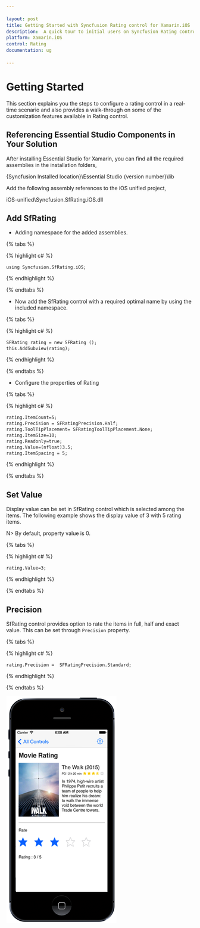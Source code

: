```yaml
---

layout: post
title: Getting Started with Syncfusion Rating control for Xamarin.iOS
description:  A quick tour to initial users on Syncfusion Rating control for Xamarin.iOS platform
platform: Xamarin.iOS
control: Rating
documentation: ug

---
```


# Getting Started

This section explains you the steps to configure a rating control in a real-time scenario and also provides a walk-through on some of the customization features available in Rating control.

## Referencing Essential Studio Components in Your Solution

After installing Essential Studio for Xamarin, you can find all the required assemblies in the installation folders,

{Syncfusion Installed location}\Essential Studio {version number}\lib

Add the following assembly references to the iOS unified project,

iOS-unified\Syncfusion.SfRating.iOS.dll

## Add SfRating

* Adding namespace for the added assemblies. 

{% tabs %}

{% highlight c# %}
	
	using Syncfusion.SfRating.iOS;
	
{% endhighlight %}

{% endtabs %}

* Now add the SfRating control with a required optimal name by using the included namespace.

{% tabs %}

{% highlight c# %}

	SFRating rating = new SFRating ();
	this.AddSubview(rating);
	
{% endhighlight %}

{% endtabs %}

* Configure the properties of Rating

{% tabs %}

{% highlight c# %}

    rating.ItemCount=5;
	rating.Precision = SFRatingPrecision.Half;
	rating.ToolTipPlacement= SFRatingToolTipPlacement.None;
	rating.ItemSize=10;
	rating.Readonly=true;
	rating.Value=(nfloat)3.5;
	rating.ItemSpacing = 5;

{% endhighlight %}

{% endtabs %}

## Set Value

Display value can be set in SfRating control which is selected among the items. The following example shows the display value of 3 with 5 rating items. 

N> By default, property value is 0.

{% tabs %}

{% highlight c# %}

    rating.Value=3;

{% endhighlight %}

{% endtabs %}

## Precision

SfRating control provides option to rate the items in full, half and exact value. This can be set through `Precision` property.

{% tabs %}

{% highlight c# %}

    rating.Precision =  SFRatingPrecision.Standard;

{% endhighlight %}

{% endtabs %}


![](images/gettingstarted.png)

